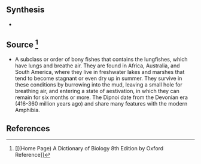 ## Synthesis
- 
## Source [^1]
- A subclass or order of bony fishes that contains the lungfishes, which have lungs and breathe air. They are found in Africa, Australia, and South America, where they live in freshwater lakes and marshes that tend to become stagnant or even dry up in summer. They survive in these conditions by burrowing into the mud, leaving a small hole for breathing air, and entering a state of aestivation, in which they can remain for six months or more. The Dipnoi date from the Devonian era (416-360 million years ago) and share many features with the modern Amphibia.
## References

[^1]: [[(Home Page) A Dictionary of Biology 8th Edition by Oxford Reference]]
